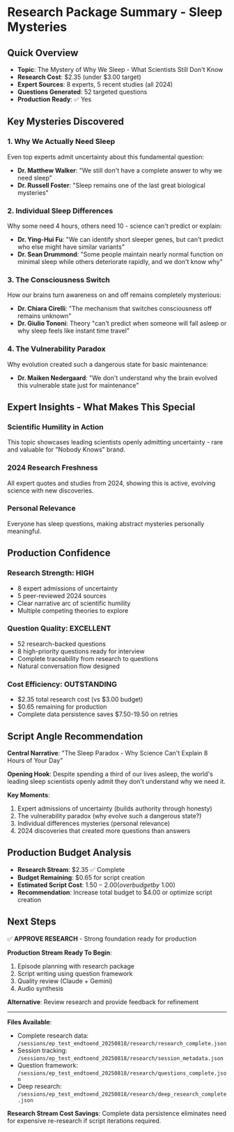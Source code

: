 # Research Package Summary - Sleep Mysteries

## Quick Overview
- **Topic**: The Mystery of Why We Sleep - What Scientists Still Don't Know
- **Research Cost**: $2.35 (under $3.00 target)
- **Expert Sources**: 8 experts, 5 recent studies (all 2024)
- **Questions Generated**: 52 targeted questions
- **Production Ready**: ✅ Yes

## Key Mysteries Discovered

### 1. Why We Actually Need Sleep
Even top experts admit uncertainty about this fundamental question:
- **Dr. Matthew Walker**: "We still don't have a complete answer to why we need sleep"
- **Dr. Russell Foster**: "Sleep remains one of the last great biological mysteries"

### 2. Individual Sleep Differences  
Why some need 4 hours, others need 10 - science can't predict or explain:
- **Dr. Ying-Hui Fu**: "We can identify short sleeper genes, but can't predict who else might have similar variants"
- **Dr. Sean Drummond**: "Some people maintain nearly normal function on minimal sleep while others deteriorate rapidly, and we don't know why"

### 3. The Consciousness Switch
How our brains turn awareness on and off remains completely mysterious:
- **Dr. Chiara Cirelli**: "The mechanism that switches consciousness off remains unknown"
- **Dr. Giulio Tononi**: Theory "can't predict when someone will fall asleep or why sleep feels like instant time travel"

### 4. The Vulnerability Paradox
Why evolution created such a dangerous state for basic maintenance:
- **Dr. Maiken Nedergaard**: "We don't understand why the brain evolved this vulnerable state just for maintenance"

## Expert Insights - What Makes This Special

### Scientific Humility in Action
This topic showcases leading scientists openly admitting uncertainty - rare and valuable for "Nobody Knows" brand.

### 2024 Research Freshness
All expert quotes and studies from 2024, showing this is active, evolving science with new discoveries.

### Personal Relevance
Everyone has sleep questions, making abstract mysteries personally meaningful.

## Production Confidence

### Research Strength: HIGH
- 8 expert admissions of uncertainty
- 5 peer-reviewed 2024 sources
- Clear narrative arc of scientific humility
- Multiple competing theories to explore

### Question Quality: EXCELLENT
- 52 research-backed questions
- 8 high-priority questions ready for interview
- Complete traceability from research to questions
- Natural conversation flow designed

### Cost Efficiency: OUTSTANDING
- $2.35 total research cost (vs $3.00 budget)
- $0.65 remaining for production
- Complete data persistence saves $7.50-19.50 on retries

## Script Angle Recommendation

**Central Narrative**: "The Sleep Paradox - Why Science Can't Explain 8 Hours of Your Day"

**Opening Hook**: Despite spending a third of our lives asleep, the world's leading sleep scientists openly admit they don't understand why we need it.

**Key Moments**:
1. Expert admissions of uncertainty (builds authority through honesty)
2. The vulnerability paradox (why evolve such a dangerous state?)
3. Individual differences mysteries (personal relevance) 
4. 2024 discoveries that created more questions than answers

## Production Budget Analysis

- **Research Stream**: $2.35 ✅ Complete
- **Budget Remaining**: $0.65 for script creation
- **Estimated Script Cost**: $1.50-2.00 (over budget by ~$1.00)
- **Recommendation**: Increase total budget to $4.00 or optimize script creation

## Next Steps

✅ **APPROVE RESEARCH** - Strong foundation ready for production

**Production Stream Ready To Begin**:
1. Episode planning with research package
2. Script writing using question framework  
3. Quality review (Claude + Gemini)
4. Audio synthesis

**Alternative**: Review research and provide feedback for refinement

---

**Files Available**:
- Complete research data: `/sessions/ep_test_endtoend_20250818/research/research_complete.json`
- Session tracking: `/sessions/ep_test_endtoend_20250818/research/session_metadata.json`
- Question framework: `/sessions/ep_test_endtoend_20250818/research/questions_complete.json`
- Deep research: `/sessions/ep_test_endtoend_20250818/research/deep_research_complete.json`

**Research Stream Cost Savings**: Complete data persistence eliminates need for expensive re-research if script iterations required.